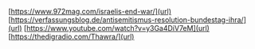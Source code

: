 [https://www.972mag.com/israelis-end-war/](url)
[https://verfassungsblog.de/antisemitismus-resolution-bundestag-ihra/](url)
[https://www.youtube.com/watch?v=y3Ga4DiV7eM](url)
[https://thedigradio.com/Thawra/](url)
